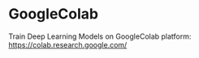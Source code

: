 # GoogleColab

Train Deep Learning Models on GoogleColab platform: https://colab.research.google.com/
